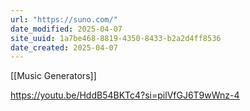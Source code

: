 ```yaml
---
url: "https://suno.com/"
date_modified: 2025-04-07
site_uuid: 1a7be468-8819-4350-8433-b2a2d4ff8536
date_created: 2025-04-07
---
```


[[Music Generators]]

https://youtu.be/HddB54BKTc4?si=pilVfGJ6T9wWnz-4